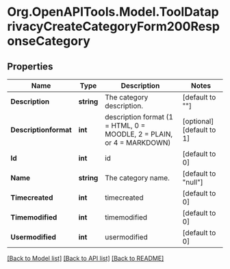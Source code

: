 # Org.OpenAPITools.Model.ToolDataprivacyCreateCategoryForm200ResponseCategory

## Properties

Name | Type | Description | Notes
------------ | ------------- | ------------- | -------------
**Description** | **string** | The category description. | [default to ""]
**Descriptionformat** | **int** | description format (1 &#x3D; HTML, 0 &#x3D; MOODLE, 2 &#x3D; PLAIN, or 4 &#x3D; MARKDOWN) | [optional] [default to 1]
**Id** | **int** | id | [default to 0]
**Name** | **string** | The category name. | [default to "null"]
**Timecreated** | **int** | timecreated | [default to 0]
**Timemodified** | **int** | timemodified | [default to 0]
**Usermodified** | **int** | usermodified | [default to 0]

[[Back to Model list]](../README.md#documentation-for-models) [[Back to API list]](../README.md#documentation-for-api-endpoints) [[Back to README]](../README.md)

